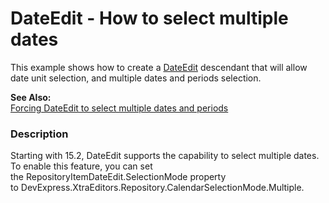 # DateEdit - How to select multiple dates


<p>This example shows how to create a <a href="http://documentation.devexpress.com/#WindowsForms/clsDevExpressXtraEditorsDateEdittopic">DateEdit</a> descendant that will allow date unit selection, and multiple dates and periods selection.</p><p><strong>See Also:</strong><br />
<a href="https://www.devexpress.com/Support/Center/p/K18343">Forcing DateEdit to select multiple dates and periods</a></p>


<h3>Description</h3>

<p>Starting with 15.2, DateEdit supports the capability to select multiple dates. To&nbsp;enable this feature, you can set the&nbsp;RepositoryItemDateEdit.SelectionMode&nbsp;property to&nbsp;DevExpress.XtraEditors.Repository.CalendarSelectionMode.Multiple.</p>

<br/>


